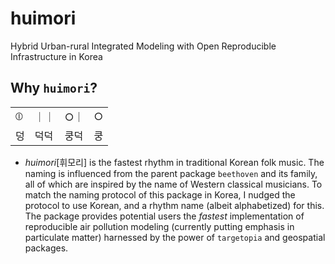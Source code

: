 # huimori
Hybrid Urban-rural Integrated Modeling with Open Reproducible Infrastructure in Korea

## Why `huimori`?

|  |  |  |  |
|--|--|--|--|
|⦶| ｜｜| ○｜|○|
|덩|덕덕|쿵덕|쿵|


- _huimori_[휘모리] is the fastest rhythm in traditional Korean folk music. The naming is influenced from the parent package `beethoven` and its family, all of which are inspired by the name of Western classical musicians. To match the naming protocol of this package in Korea, I nudged the protocol to use Korean, and a rhythm name (albeit alphabetized) for this. The package provides potential users the _fastest_ implementation of reproducible air pollution modeling (currently putting emphasis in particulate matter) harnessed by the power of `targetopia` and geospatial packages.


